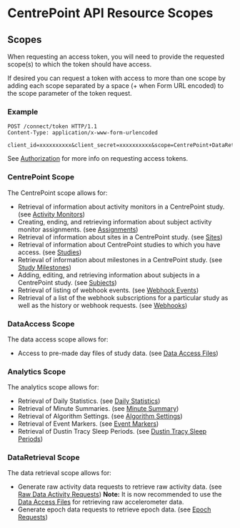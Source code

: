 # CentrePoint API Resource Scopes

## Scopes

When requesting an access token, you will need to provide the requested scope(s) to which the token should have access.

If desired you can request a token with access to more than one scope by adding each scope separated by a space (+ when Form URL encoded) to the scope parameter of the token request.

### Example

```http
POST /connect/token HTTP/1.1
Content-Type: application/x-www-form-urlencoded

client_id=xxxxxxxxxx&client_secret=xxxxxxxxxx&scope=CentrePoint+DataRetrieval&grant_type=client_credentials
```

See [Authorization](authorization.md) for more info on requesting access tokens.

### CentrePoint Scope

The CentrePoint scope allows for:

* Retrieval of information about activity monitors in a CentrePoint study. (see [Activity Monitors](activity_monitors.md))
* Creating, ending, and retrieving information about subject activity monitor assignments. (see [Assignments](assignments.md))
* Retrieval of information about sites in a CentrePoint study. (see [Sites](sites.md))
* Retrieval of information about CentrePoint studies to which you have access. (see [Studies](studies.md))
* Retrieval of information about milestones in a CentrePoint study. (see [Study Milestones](study_milestones.md))
* Adding, editing, and retrieving information about subjects in a CentrePoint study. (see [Subjects](subjects.md))
* Retrieval of listing of webhook events. (see [Webhook Events](webhook_events.md))
* Retrieval of a list of the webhook subscriptions for a particular study as well as the history or webhook requests. (see [Webhooks](webhooks.md))

### DataAccess Scope

The data access scope allows for:

* Access to pre-made day files of study data. (see [Data Access Files](data_access_files.md))

### Analytics Scope

The analytics scope allows for:

* Retrieval of Daily Statistics. (see [Daily Statistics](daily_statistics.md))
* Retrieval of Minute Summaries. (see [Minute Summary](minute_summary.md))
* Retrieval of Algorithm Settings. (see [Algorithm Settings](algorithm_settings.md))
* Retrieval of Event Markers. (see [Event Markers](event_markers.md))
* Retrieval of Dustin Tracy Sleep Periods. (see [Dustin Tracy Sleep Periods](dustin_tracy_sleep_periods.md))

### DataRetrieval Scope

The data retrieval scope allows for:

* Generate raw activity data requests to retrieve raw activity data. (see [Raw Data Activity Requests](raw_data_request.md)) **Note:** It is now recommended to use the [Data Access Files](data_access_files.md) for retrieving raw accelerometer data.
* Generate epoch data requests to retrieve epoch data. (see [Epoch Requests](epoch_data_requests.md))
